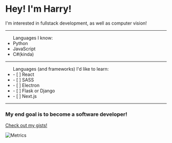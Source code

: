 
<h1>Hey! 
I'm Harry!</h1>
<p>I'm interested in fullstack development, as well as computer vision!</p>

---
<ul>Languages I know:
 <li> Python </li>
<li> JavaScript </li>
  <li> C#(kinda) </li>
</ul>

---

<ul>Languages (and frameworks) I'd like to learn:
  <li> - [ ] React </li> 
  <li> - [ ] SASS</li>
  <li> - [ ] Electron </li>
  <li> - [ ] Flask or Django </li>
  <li> - [ ] Next.js </li>
</ul>

---

<h3>My end goal is to become a software developer! </h3>
<a href="https://gist.github.com/harrykeeran12">Check out my gists!</a>

![Metrics](https://metrics.lecoq.io/harrykeeran12?template=classic&languages=1&languages.limit=8&languages.sections=most-used&languages.colors=github&languages.threshold=0%25&languages.indepth=false&languages.recent.load=300&languages.recent.days=14&config.timezone=Europe%2FLondon)
<!--
**harrykeeran12/harrykeeran12** is a ✨ _special_ ✨ repository because its `README.md` (this file) appears on your GitHub profile.
---



Here are some ideas to get you started:

- 🔭 I’m currently working on ...
- 🌱 I’m currently learning ...
- 👯 I’m looking to collaborate on ...
- 🤔 I’m looking for help with ...
- 💬 Ask me about ...
- 📫 How to reach me: ...
- 😄 Pronouns: ...
- ⚡ Fun fact: ...
-->
